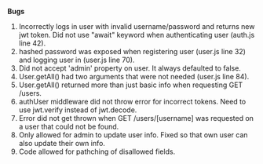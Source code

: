 **Bugs**

1) Incorrectly logs in user with invalid username/password and returns new jwt token. Did not use "await" keyword when authenticating user (auth.js line 42).
2) hashed password was exposed when registering user (user.js line 32) and logging user in (user.js line 70).
3) Did not accept 'admin' property on user. It always defaulted to false.
4) User.getAll() had two arguments that were not needed (user.js line 84).
5) User.getAll() returned more than just basic info when requesting GET /users.
6) authUser middleware did not throw error for incorrect tokens. Need to use jwt.verify instead of jwt.decode.
7) Error did not get thrown when GET /users/[username] was requested on a user that could not be found.
8) Only allowed for admin to update user info. Fixed so that own user can also update their own info.
9) Code allowed for pathching of disallowed fields.